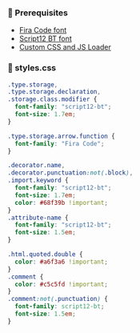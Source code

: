 ### 🐓 Prerequisites

* [Fira Code font](https://github.com/tonsky/FiraCode)
* [Script12 BT font](https://www.dafontfree.net/freefonts-script12-bt-f141942.htm)
* [Custom CSS and JS Loader](https://marketplace.visualstudio.com/items?itemName=be5invis.vscode-custom-css)

### 🐖 styles.css

```css
.type.storage,
.type.storage.declaration,
.storage.class.modifier {
  font-family: "script12-bt";
  font-size: 1.7em;
}

.type.storage.arrow.function {
  font-family: "Fira Code";
}

.decorator.name,
.decorator.punctuation:not(.block),
.import.keyword {
  font-family: "script12-bt";
  font-size: 1.7em;
  color: #68f39b !important;
}
.attribute-name {
  font-family: "script12-bt";
  font-size: 1.5em;
}

.html.quoted.double {
  color: #a6f3a6 !important;
}
.comment {
  color: #c5c5fd !important;
}
.comment:not(.punctuation) {
  font-family: script12-bt;
  font-size: 1.5em;
}
```
